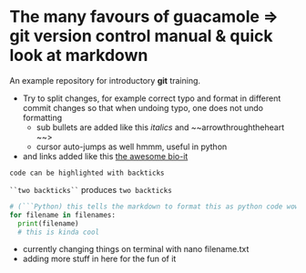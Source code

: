 # The many favours of guacamole => git version control manual & quick look at markdown
An example repository for introductory **git** training. 

- Try to split changes, for example correct typo and format in different commit changes so that when undoing typo, one does not undo formatting
  - sub bullets are added like this _italics_ and ~~arrowthroughtheheart  ~~>
  - cursor auto-jumps as well hmmm, useful in python 
- and links added like this [the awesome bio-it](http://bio-it.embl.de)

`code can be highlighted with backticks`

``` ``two backticks`` ``` produces ``two backticks`` 

```Python 
# (```Python) this tells the markdown to format this as python code wow =O
for filename in filenames:
  print(filename)
  # this is kinda cool
```

- currently changing things on terminal with nano filename.txt
- adding more stuff in here for the fun of it
